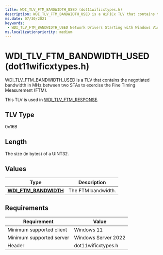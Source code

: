 ```yaml
---
title: WDI_TLV_FTM_BANDWIDTH_USED (dot11wificxtypes.h)
description: WDI_TLV_FTM_BANDWIDTH_USED is a WiFiCx TLV that contains the negotiated bandwidth in MHz between two STAs to exercise the FTM.
ms.date: 07/30/2021
keywords:
 - WDI_TLV_FTM_BANDWIDTH_USED Network Drivers Starting with Windows Vista
ms.localizationpriority: medium
---
```


# WDI_TLV_FTM_BANDWIDTH_USED (dot11wificxtypes.h)


WDI_TLV_FTM_BANDWIDTH_USED is a TLV that contains the negotiated bandwidth in MHz between two STAs to exercise the Fine Timing Measurement (FTM). 

This TLV is used in [WDI_TLV_FTM_RESPONSE](wdi-tlv-ftm-response.md).

## TLV Type


0x16B

## Length


The size (in bytes) of a UINT32.

## Values


| Type                                              | Description                                 |
|---------------------------------------------------|---------------------------------------------|
| [**WDI_FTM_BANDWIDTH**](/windows-hardware/drivers/ddi/dot11wificxtypes/ne-dot11wificxtypes-wdi_ftm_bandwidth) | The  FTM bandwidth. |

 

## Requirements

|Requirement|Value|
|--- |--- |
|Minimum supported client|Windows 11|
|Minimum supported server|Windows Server 2022|
|Header|dot11wificxtypes.h|

 

